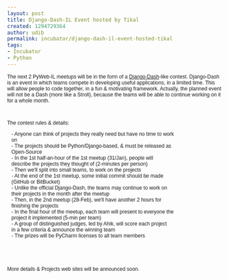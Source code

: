 ```yaml
---
layout: post
title: Django-Dash-IL Event hosted by Tikal
created: 1294729364
author: udib
permalink: incubator/django-dash-il-event-hosted-tikal
tags:
- Incubator
- Python
---
```

<p>
<meta charset="utf-8">       </meta>
</p>
<p style="font-family: arial,sans-serif; font-size: 12px;">The next 2 PyWeb-IL meetups will be in the form of a&nbsp;<a href="http://djangodash.com">Django-Dash</a>-like contest. Django-Dash is an event in which teams compete in developing useful applications, in a limited time. This will allow people&nbsp;to code together, in a fun &amp;&nbsp;motivating framework. Actually, the planned event will not be a Dash (more like a Stroll), because the teams will be able to continue working on it for a whole month.</p>
<p style="font-family: arial,sans-serif; font-size: 12px;">&nbsp;</p>
<p style="font-family: arial,sans-serif; font-size: 12px;">The contest rules &amp; details:&nbsp;</p>
<p style="font-family: arial,sans-serif; font-size: 12px;">&nbsp; &nbsp;- Anyone can think of projects they really need but have no time to work&nbsp;<br />
&nbsp; &nbsp;on&nbsp;<br />
&nbsp; &nbsp;- The projects should be Python/Django-based, &amp; must be released as&nbsp;<br />
&nbsp; &nbsp;Open-Source&nbsp;<br />
&nbsp; &nbsp;- In the 1st half-an-hour of the 1st meetup (31/Jan), people will&nbsp;<br />
&nbsp; &nbsp;describe the projects they thought of (2-minutes per person)&nbsp;<br />
&nbsp; &nbsp;- Then we'll split into small teams, to work on the projects&nbsp;<br />
&nbsp; &nbsp;- At the end of the 1st meetup, some initial commit should be made&nbsp;<br />
&nbsp; &nbsp;(GitHub or BitBucket)&nbsp;<br />
&nbsp; &nbsp;- Unlike the official Django-Dash, the teams may continue to work on&nbsp;<br />
&nbsp; &nbsp;their projects in the month after the meetup&nbsp;<br />
&nbsp; &nbsp;- Then, in the 2nd meetup (28-Feb), we'll have another 2 hours for&nbsp;<br />
&nbsp; &nbsp;finishing the projects&nbsp;<br />
&nbsp; &nbsp;- In the final hour of the meetup, each team will present to everyone the&nbsp;<br />
&nbsp; &nbsp;project it implemented (5-min per team)&nbsp;<br />
&nbsp; &nbsp;- A group of distinguished judges, led by Ahik, will score each project&nbsp;<br />
&nbsp; &nbsp;in a few criteria &amp; announce the winning team&nbsp;<br />
&nbsp; &nbsp;- The prizes will be PyCharm licenses to all team members&nbsp;</p>
<p style="font-family: arial,sans-serif; font-size: 12px;">&nbsp;</p>
<p style="font-family: arial,sans-serif; font-size: 12px;">&nbsp;</p>
<p style="font-family: arial,sans-serif; font-size: 12px;">More details &amp; Projects web sites will be announced soon.</p>
<p>&nbsp;</p>
